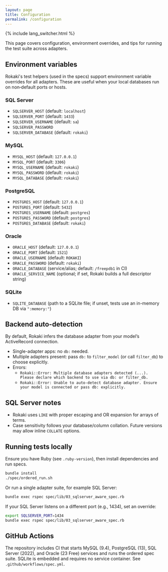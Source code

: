 ```yaml
---
layout: page
title: Configuration
permalink: /configuration
---
```


{% include lang_switcher.html %}

This page covers configuration, environment overrides, and tips for running the test suite across adapters.

## Environment variables

Rokaki's test helpers (used in the specs) support environment variable overrides for all adapters. These are useful when your local databases run on non‑default ports or hosts.

### SQL Server
- `SQLSERVER_HOST` (default: `localhost`)
- `SQLSERVER_PORT` (default: `1433`)
- `SQLSERVER_USERNAME` (default: `sa`)
- `SQLSERVER_PASSWORD`
- `SQLSERVER_DATABASE` (default: `rokaki`)

### MySQL
- `MYSQL_HOST` (default: `127.0.0.1`)
- `MYSQL_PORT` (default: `3306`)
- `MYSQL_USERNAME` (default: `rokaki`)
- `MYSQL_PASSWORD` (default: `rokaki`)
- `MYSQL_DATABASE` (default: `rokaki`)

### PostgreSQL
- `POSTGRES_HOST` (default: `127.0.0.1`)
- `POSTGRES_PORT` (default: `5432`)
- `POSTGRES_USERNAME` (default: `postgres`)
- `POSTGRES_PASSWORD` (default: `postgres`)
- `POSTGRES_DATABASE` (default: `rokaki`)

### Oracle
- `ORACLE_HOST` (default: `127.0.0.1`)
- `ORACLE_PORT` (default: `1521`)
- `ORACLE_USERNAME` (default: `ROKAKI`)
- `ORACLE_PASSWORD` (default: `rokaki`)
- `ORACLE_DATABASE` (service/alias; default: `/freepdb1` in CI)
- `ORACLE_SERVICE_NAME` (optional; if set, Rokaki builds a full descriptor string)

### SQLite
- `SQLITE_DATABASE` (path to a SQLite file; if unset, tests use an in-memory DB via `":memory:"`)

## Backend auto-detection

By default, Rokaki infers the database adapter from your model’s ActiveRecord connection.

- Single-adapter apps: no `db:` needed.
- Multiple adapters present: pass `db:` to `filter_model` (or call `filter_db`) to choose explicitly.
- Errors:
  - `Rokaki::Error: Multiple database adapters detected (...). Please declare which backend to use via db: or filter_db.`
  - `Rokaki::Error: Unable to auto-detect database adapter. Ensure your model is connected or pass db: explicitly.`

## SQL Server notes

- Rokaki uses `LIKE` with proper escaping and OR expansion for arrays of terms.
- Case sensitivity follows your database/column collation. Future versions may allow inline `COLLATE` options.

## Running tests locally

Ensure you have Ruby (see `.ruby-version`), then install dependencies and run specs.

```bash
bundle install
./spec/ordered_run.sh
```

Or run a single adapter suite, for example SQL Server:

```bash
bundle exec rspec spec/lib/03_sqlserver_aware_spec.rb
```

If your SQL Server listens on a different port (e.g., 1434), set an override:

```bash
export SQLSERVER_PORT=1434
bundle exec rspec spec/lib/03_sqlserver_aware_spec.rb
```

## GitHub Actions

The repository includes CI that starts MySQL (9.4), PostgreSQL (13), SQL Server (2022), and Oracle (23 Free) services and runs the ordered spec suite. SQLite is embedded and requires no service container. See `.github/workflows/spec.yml`.
